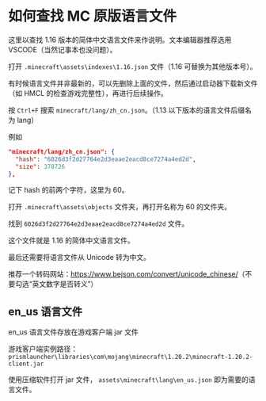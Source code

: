 # 如何查找 MC 原版语言文件

这里以查找 1.16 版本的简体中文语言文件来作说明。文本编辑器推荐选用 VSCODE（当然记事本也没问题）。

打开 `.minecraft\assets\indexes\1.16.json` 文件（1.16 可替换为其他版本号）。

有时候语言文件并非最新的，可以先删除上面的文件，然后通过启动器下载新文件（如 HMCL 的检查游戏完整性），再进行后续操作。

按 `Ctrl+F` 搜索 `minecraft/lang/zh_cn.json`。（1.13 以下版本的语言文件后缀名为 lang）

例如

```json
"minecraft/lang/zh_cn.json": {
  "hash": "6026d3f2d27764e2d3eaae2eacd8ce7274a4ed2d",
  "size": 378726
},
```

记下 hash 的前两个字符，这里为 60。

打开 `.minecraft\assets\objects` 文件夹，再打开名称为 60 的文件夹。

找到 `6026d3f2d27764e2d3eaae2eacd8ce7274a4ed2d` 文件。

这个文件就是 1.16 的简体中文语言文件。

最后还需要将语言文件从 Unicode 转为中文。

推荐一个转码网站：<https://www.bejson.com/convert/unicode_chinese/>（不要勾选“英文数字是否转义”）

## en_us 语言文件

en_us 语言文件存放在游戏客户端 jar 文件

游戏客户端实例路径：`prismlauncher\libraries\com\mojang\minecraft\1.20.2\minecraft-1.20.2-client.jar`

使用压缩软件打开 jar 文件， `assets\minecraft\lang\en_us.json` 即为需要的语言文件。

